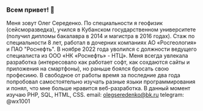 ### Всем привет! 👋

Меня зовут Олег Середенко. 
По специальности я геофизик (сейсморазведкa), учился в Кубанском государственном университете (получил дипломы бакалавра в 2014 и магистра в 2016 годах).
Стаж по специальности 8 лет, работал в дочерних компаниях АО «Росгеология» и ПАО "Роснефть". В ноябре 2022 года уволился с должности ведущего специалиста из ООО «НК «Роснефть» - НТЦ».
Меня всегда увлекала разработка (интересовало как работает софт, как сохдаются сайты и приложения на смартфоны), но раньше боялся бросать свою професиию.
В свободное от работы время за последние два года попробовал самостоятельно изучать разные языки программирования и понял, что мне
больше нравится веб-разработка. В данный момент изучаю PHP, SQL, HTML, CSS.
email: olegseredenko@bk.ru
telegram: @wx1001
